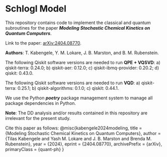 # Schlogl Model
This repository contains code to implement the classical and quantum subroutines for the paper ***Modeling Stochastic Chemical Kinetics on Quantum Computers***.

Link to the paper: [arXiv:2404.08770](https://arxiv.org/abs/2404.08770).

**Authors**: T. Kabengele, Y. M. Lokare, J. B. Marston, and B. M. Rubenstein. 

The following Qiskit software versions are needed to run **QPE + VQSVD**: a) qiskit-terra: 0.24.0; b) qiskit-aer: 0.12.0; c) qiskit-ibmq-provider: 0.20.2; d) qiskit: 0.43.0.

The following Qiskit software versions are needed to run **VQD**: a) qiskit-terra: 0.25.1; b) qiskit-algorithms: 0.1.0; c) qiskit: 0.44.1. 

We use the Python ***poetry*** package management system to manage all package dependencies in Python. 

**Note**: The DD analysis and/or results contained in this repository are irrelevant for the present study. 

Cite this paper as follows: 
@misc{kabengele2024modeling,
      title = {Modeling Stochastic Chemical Kinetics on Quantum Computers}, 
      author = {Tilas Kabengele and Yash M. Lokare and J. B. Marston and Brenda M. Rubenstein},
      year = {2024},
      eprint = {2404.08770},
      archivePrefix = {arXiv},
      primaryClass = {quant-ph}
}
